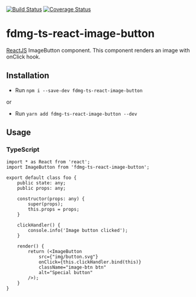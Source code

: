 [![Build Status](https://travis-ci.org/FDMediagroep/fdmg-ts-react-image-button.svg?branch=master)](https://travis-ci.org/FDMediagroep/fdmg-ts-react-image-button)
[![Coverage Status](https://coveralls.io/repos/github/willemliufdmg/fdmg-ts-react-image-button/badge.svg?branch=master)](https://coveralls.io/github/willemliufdmg/fdmg-ts-react-image-button?branch=master)

# fdmg-ts-react-image-button
[ReactJS](https://reactjs.org/) ImageButton component. This component renders an image with onClick hook.

## Installation
- Run `npm i --save-dev fdmg-ts-react-image-button`

or

- Run `yarn add fdmg-ts-react-image-button --dev`

## Usage
### TypeScript
```
import * as React from 'react';
import ImageButton from 'fdmg-ts-react-image-button';

export default class foo {
    public state: any;
    public props: any;

    constructor(props: any) {
        super(props);
        this.props = props;
    }

    clickHandler() {
        console.info('Image button clicked');
    }

    render() {
        return (<ImageButton
            src={"img/button.svg"} 
            onClick={this.clickHandler.bind(this)}
            className="image-btn btn"
            alt="Special button"
        />);
    }
}
```
